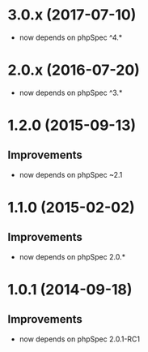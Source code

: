 # 3.0.x (2017-07-10)

 - now depends on phpSpec ^4.*

# 2.0.x (2016-07-20)

 - now depends on phpSpec ^3.*

# 1.2.0 (2015-09-13)

## Improvements
 - now depends on phpSpec ~2.1

# 1.1.0 (2015-02-02)

## Improvements
 - now depends on phpSpec 2.0.*

# 1.0.1 (2014-09-18)

## Improvements
 - now depends on phpSpec 2.0.1-RC1

